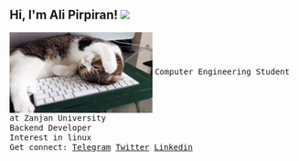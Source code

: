 <h2> Hi, I'm Ali Pirpiran! <img src="https://media.giphy.com/media/mGcNjsfWAjY5AEZNw6/giphy.gif" width="50"></h2>
<img align="center" width="250" src="https://github.com/alipirpiran/alipirpiran/raw/master/scosco_pocouma.gif">

<samp>
Computer Engineering Student at Zanjan University<br>
Backend Developer<br>
Interest in linux<br>
 Get connect: <a href="https://t.me/mralpr">Telegram</a> <a href="https://twitter.com/alipirpiran">Twitter</a> <a href="https://www.linkedin.com/in/alipirpiran/">Linkedin</a>  
</samp>

<!--
**alipirpiran/alipirpiran** is a ✨ _special_ ✨ repository because its `README.md` (this file) appears on your GitHub profile.

Here are some ideas to get you started:

- 🔭 I’m currently working on ...
- 🌱 I’m currently learning ...
- 👯 I’m looking to collaborate on ...
- 🤔 I’m looking for help with ...
- 💬 Ask me about ...
- 📫 How to reach me: ...
- 😄 Pronouns: ...
- ⚡ Fun fact: ...
-->
